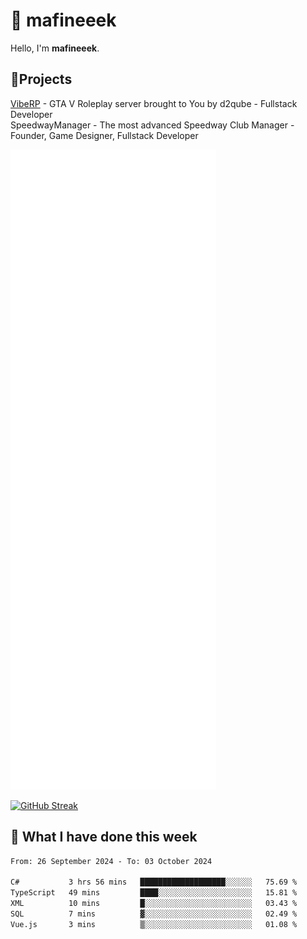 # 👋 mafineeek
Hello, I'm **mafineeek**.

## 📝Projects

[VibeRP](https://v-rp.pl) - GTA V Roleplay server brought to You by d2qube - Fullstack Developer<br/>
SpeedwayManager - The most advanced Speedway Club Manager - Founder, Game Designer, Fullstack Developer


![](./github-metrics.svg)

[![GitHub Streak](https://streak-stats.demolab.com/?user=mafineeek)](https://git.io/streak-stats)

## 📰 What I have done this week
<!--START_SECTION:waka-->

```txt
From: 26 September 2024 - To: 03 October 2024

C#           3 hrs 56 mins   ███████████████████░░░░░░   75.69 %
TypeScript   49 mins         ████░░░░░░░░░░░░░░░░░░░░░   15.81 %
XML          10 mins         █░░░░░░░░░░░░░░░░░░░░░░░░   03.43 %
SQL          7 mins          ▓░░░░░░░░░░░░░░░░░░░░░░░░   02.49 %
Vue.js       3 mins          ▒░░░░░░░░░░░░░░░░░░░░░░░░   01.08 %
```

<!--END_SECTION:waka-->
